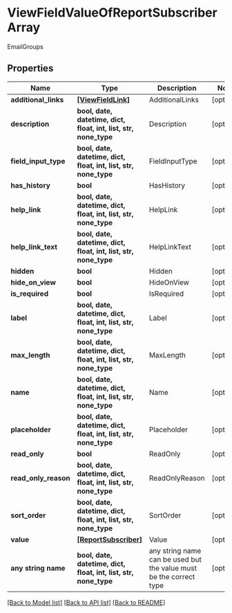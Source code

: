 # ViewFieldValueOfReportSubscriberArray

EmailGroups

## Properties
Name | Type | Description | Notes
------------ | ------------- | ------------- | -------------
**additional_links** | [**[ViewFieldLink]**](ViewFieldLink.md) | AdditionalLinks | [optional] 
**description** | **bool, date, datetime, dict, float, int, list, str, none_type** | Description | [optional] 
**field_input_type** | **bool, date, datetime, dict, float, int, list, str, none_type** | FieldInputType | [optional] 
**has_history** | **bool** | HasHistory | [optional] 
**help_link** | **bool, date, datetime, dict, float, int, list, str, none_type** | HelpLink | [optional] 
**help_link_text** | **bool, date, datetime, dict, float, int, list, str, none_type** | HelpLinkText | [optional] 
**hidden** | **bool** | Hidden | [optional] 
**hide_on_view** | **bool** | HideOnView | [optional] 
**is_required** | **bool** | IsRequired | [optional] 
**label** | **bool, date, datetime, dict, float, int, list, str, none_type** | Label | [optional] 
**max_length** | **bool, date, datetime, dict, float, int, list, str, none_type** | MaxLength | [optional] 
**name** | **bool, date, datetime, dict, float, int, list, str, none_type** | Name | [optional] 
**placeholder** | **bool, date, datetime, dict, float, int, list, str, none_type** | Placeholder | [optional] 
**read_only** | **bool** | ReadOnly | [optional] 
**read_only_reason** | **bool, date, datetime, dict, float, int, list, str, none_type** | ReadOnlyReason | [optional] 
**sort_order** | **bool, date, datetime, dict, float, int, list, str, none_type** | SortOrder | [optional] 
**value** | [**[ReportSubscriber]**](ReportSubscriber.md) | Value | [optional] 
**any string name** | **bool, date, datetime, dict, float, int, list, str, none_type** | any string name can be used but the value must be the correct type | [optional]

[[Back to Model list]](../README.md#documentation-for-models) [[Back to API list]](../README.md#documentation-for-api-endpoints) [[Back to README]](../README.md)


